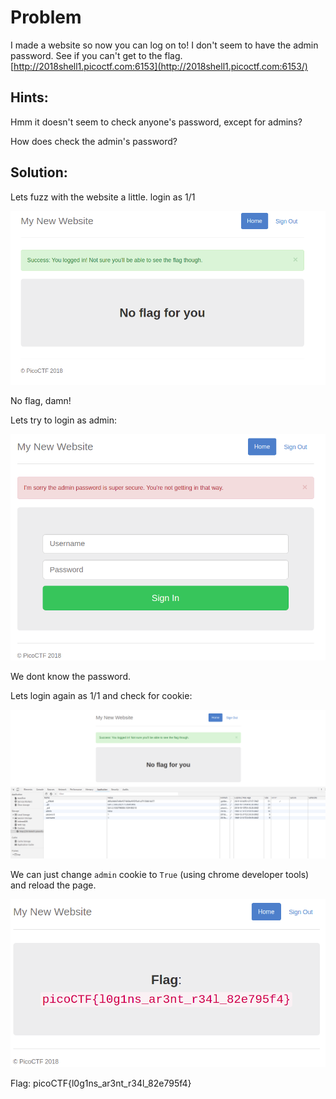 # Problem
I made a website so now you can log on to! I don't seem to have the admin password. See if you can't get to the flag. [http://2018shell1.picoctf.com:6153](http://2018shell1.picoctf.com:6153/)

## Hints:
Hmm it doesn't seem to check anyone's password, except for admins?

How does check the admin's password?

## Solution:

Lets fuzz with the website a little.
login as 1/1

![alt text](./screenshot-1.png)

No flag, damn!

Lets try to login as admin:

![alt text](./screenshot-2.png)

We dont know the password.

Lets login again as 1/1 and check for cookie:

![alt text](./screenshot-3.png)

We can just change ```admin``` cookie to ```True``` (using chrome developer tools) and reload the page.

![alt text](./screenshot-4.png)

Flag: picoCTF{l0g1ns_ar3nt_r34l_82e795f4}
